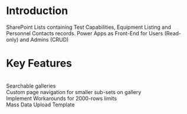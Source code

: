 # Introduction 

SharePoint Lists containing Test Capabilities, Equipment Listing and Personnel Contacts records.
Power Apps as Front-End for Users (Read-only) and Admins (CRUD)

# Key Features
<br>Searchable galleries
<br>Custom page navigation for smaller sub-sets on gallery
<br>Implement Workarounds for 2000-rows limits
<br>Mass Data Upload Template

